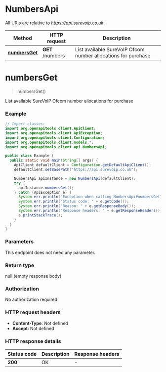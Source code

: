 # NumbersApi

All URIs are relative to *https://api.surevoip.co.uk*

| Method | HTTP request | Description |
|------------- | ------------- | -------------|
| [**numbersGet**](NumbersApi.md#numbersGet) | **GET** /numbers | List available SureVoIP Ofcom number allocations for purchase |


<a id="numbersGet"></a>
# **numbersGet**
> numbersGet()

List available SureVoIP Ofcom number allocations for purchase

### Example
```java
// Import classes:
import org.openapitools.client.ApiClient;
import org.openapitools.client.ApiException;
import org.openapitools.client.Configuration;
import org.openapitools.client.models.*;
import org.openapitools.client.api.NumbersApi;

public class Example {
  public static void main(String[] args) {
    ApiClient defaultClient = Configuration.getDefaultApiClient();
    defaultClient.setBasePath("https://api.surevoip.co.uk");

    NumbersApi apiInstance = new NumbersApi(defaultClient);
    try {
      apiInstance.numbersGet();
    } catch (ApiException e) {
      System.err.println("Exception when calling NumbersApi#numbersGet");
      System.err.println("Status code: " + e.getCode());
      System.err.println("Reason: " + e.getResponseBody());
      System.err.println("Response headers: " + e.getResponseHeaders());
      e.printStackTrace();
    }
  }
}
```

### Parameters
This endpoint does not need any parameter.

### Return type

null (empty response body)

### Authorization

No authorization required

### HTTP request headers

 - **Content-Type**: Not defined
 - **Accept**: Not defined

### HTTP response details
| Status code | Description | Response headers |
|-------------|-------------|------------------|
| **200** | OK |  -  |

